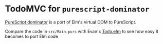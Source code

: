 # TodoMVC for `purescript-dominator`

[PureScript dominator]( https://github.com/lazamar/purescript-dominator ) is a port of Elm's virtual DOM to PureScript.

Compare the code in `src/Main.purs` with Evan's [Todo.elm]( https://github.com/evancz/elm-todomvc ) to see how easy it becomes to port Elm code